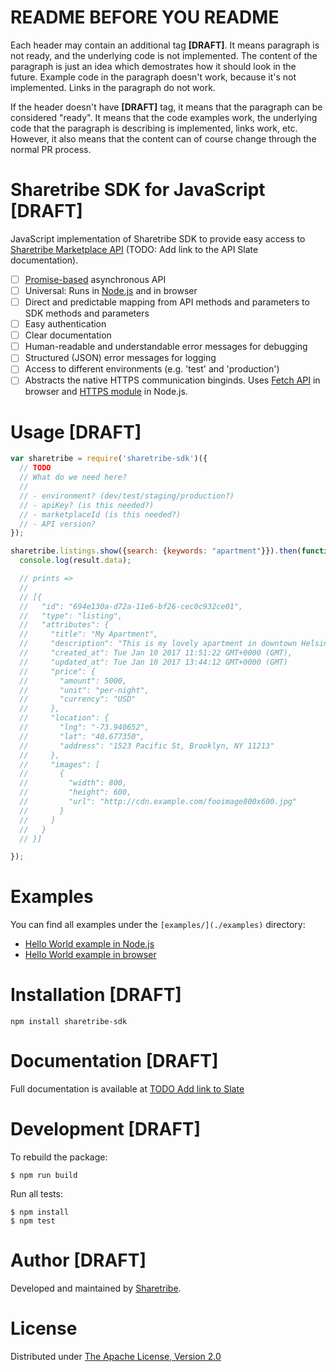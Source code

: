 # README BEFORE YOU README

Each header may contain an additional tag **[DRAFT]**. It means paragraph is not ready, and the underlying code is not implemented. The content of the paragraph is just an idea  which demostrates how it should look in the future. Example code in the paragraph doesn't work, because it's not implemented. Links in the paragraph do not work.

If the header doesn't have **[DRAFT]** tag, it means that the paragraph can be considered "ready". It means that the code examples work, the underlying code that the paragraph is describing is implemented, links work, etc. However, it also means that the content can of course change through the normal PR process.

# Sharetribe SDK for JavaScript [DRAFT]

JavaScript implementation of Sharetribe SDK to provide easy access to [Sharetribe Marketplace API](./) (TODO: Add link to the API Slate documentation).

- [ ] [Promise-based](https://developer.mozilla.org/en-US/docs/Web/JavaScript/Reference/Global_Objects/Promise) asynchronous API
- [ ] Universal: Runs in [Node.js](https://nodejs.org/) and in browser
- [ ] Direct and predictable mapping from API methods and parameters to SDK methods and parameters
- [ ] Easy authentication
- [ ] Clear documentation
- [ ] Human-readable and understandable error messages for debugging
- [ ] Structured (JSON) error messages for logging
- [ ] Access to different environments (e.g. 'test' and 'production')
- [ ] Abstracts the native HTTPS communication binginds. Uses [Fetch API](https://developer.mozilla.org/en-US/docs/Web/API/Fetch_API) in browser and [HTTPS module](https://nodejs.org/api/https.html) in Node.js.

# Usage [DRAFT]

``` js
var sharetribe = require('sharetribe-sdk')({
  // TODO
  // What do we need here?
  //
  // - environment? (dev/test/staging/production?)
  // - apiKey? (is this needed?)
  // - marketplaceId (is this needed?)
  // - API version?
});

sharetribe.listings.show({search: {keywords: "apartment"}}).then(function(result) {
  console.log(result.data);

  // prints =>
  //
  // [{
  //   "id": "694e130a-d72a-11e6-bf26-cec0c932ce01",
  //   "type": "listing",
  //   "attributes": {
  //     "title": "My Apartment",
  //     "description": "This is my lovely apartment in downtown Helsinki.",
  //     "created_at": Tue Jan 10 2017 11:51:22 GMT+0000 (GMT),
  //     "updated_at": Tue Jan 10 2017 13:44:12 GMT+0000 (GMT)
  //     "price": {
  //       "amount": 5000,
  //       "unit": "per-night",
  //       "currency": "USD"
  //     },
  //     "location": {
  //       "lng": "-73.940652",
  //       "lat": "40.677350",
  //       "address": "1523 Pacific St, Brooklyn, NY 11213"
  //     },
  //     "images": [
  //       {
  //         "width": 800,
  //         "height": 600,
  //         "url": "http://cdn.example.com/fooimage800x600.jpg"
  //       }
  //     ]
  //   }
  // }]

});
```

# Examples

You can find all examples under the `[examples/](./examples)` directory:

- [Hello World example in Node.js](./examples/hello-world-node)
- [Hello World example in browser](./examples/hello-world-browser)

# Installation [DRAFT]

```
npm install sharetribe-sdk
```

# Documentation [DRAFT]

Full documentation is available at [TODO Add link to Slate](./)

# Development [DRAFT]

To rebuild the package:

```
$ npm run build
```

Run all tests:

```
$ npm install
$ npm test
```

# Author [DRAFT]

Developed and maintained by [Sharetribe](https://www.sharetribe.com).

# License

Distributed under [The Apache License, Version 2.0](./LICENSE)
